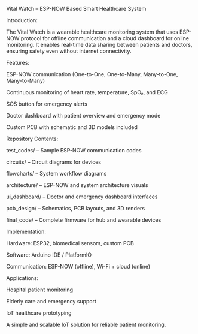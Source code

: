 Vital Watch – ESP-NOW Based Smart Healthcare System




Introduction:

The Vital Watch is a wearable healthcare monitoring system that uses ESP-NOW protocol for offline communication and a cloud dashboard for online monitoring. It enables real-time data sharing between patients and doctors, ensuring safety even without internet connectivity.



Features:

ESP-NOW communication (One-to-One, One-to-Many, Many-to-One, Many-to-Many)

Continuous monitoring of heart rate, temperature, SpO₂, and ECG

SOS button for emergency alerts

Doctor dashboard with patient overview and emergency mode

Custom PCB with schematic and 3D models included




Repository Contents:

test_codes/ – Sample ESP-NOW communication codes

circuits/ – Circuit diagrams for devices

flowcharts/ – System workflow diagrams

architecture/ – ESP-NOW and system architecture visuals

ui_dashboard/ – Doctor and emergency dashboard interfaces

pcb_design/ – Schematics, PCB layouts, and 3D renders

final_code/ – Complete firmware for hub and wearable devices




Implementation:

Hardware: ESP32, biomedical sensors, custom PCB

Software: Arduino IDE / PlatformIO

Communication: ESP-NOW (offline), Wi-Fi + cloud (online)




Applications:

Hospital patient monitoring

Elderly care and emergency support

IoT healthcare prototyping

A simple and scalable IoT solution for reliable patient monitoring.
